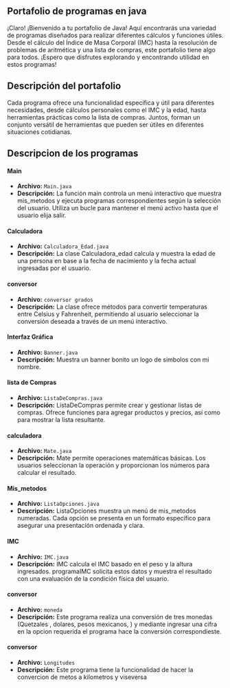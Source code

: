 ## Portafolio de programas en java

¡Claro! ¡Bienvenido a tu portafolio de Java! Aquí encontrarás una variedad de programas diseñados para realizar diferentes cálculos y funciones útiles. Desde el cálculo del Índice de Masa Corporal (IMC) hasta la resolución de problemas de aritmética y una lista de compras, este portafolio tiene algo para todos. ¡Espero que disfrutes explorando y encontrando utilidad en estos programas!

## Descripción del portafolio 

Cada programa ofrece una funcionalidad específica y útil para diferentes necesidades, desde cálculos personales como el IMC y la edad, hasta herramientas prácticas como la lista de compras. Juntos, forman un conjunto versátil de herramientas que pueden ser útiles en diferentes situaciones cotidianas.

## Descripcion de los programas 

#### Main
- **Archivo:** `Main.java`
- **Descripción:** La función main controla un menú interactivo que muestra mis_metodos y ejecuta programas correspondientes según la selección del usuario. Utiliza un bucle para mantener el menú activo hasta que el usuario elija salir.

#### Calculadora
- **Archivo:** `Calculadora_Edad.java`
- **Descripción:** La clase Calculadora_edad calcula y muestra la edad de una persona en base a la fecha de nacimiento y la fecha actual ingresadas por el usuario.

#### conversor
- **Archivo:** `conversor grados`
- **Descripción:** La clase ofrece métodos para convertir temperaturas entre Celsius y Fahrenheit, permitiendo al usuario seleccionar la conversión deseada a través de un menú interactivo.

#### Interfaz Gráfica
- **Archivo:** `Banner.java`
- **Descripción:** Muestra un banner bonito un logo de simbolos con mi nombre.

#### lista de Compras
- **Archivo:** `ListaDeCompras.java`
- **Descripción:** ListaDeCompras permite crear y gestionar listas de compras. Ofrece funciones para agregar productos y precios, así como para mostrar la lista resultante.

#### calculadora
- **Archivo:** `Mate.java`
- **Descripción:**
  Mate permite operaciones matemáticas básicas. Los usuarios seleccionan la operación y proporcionan los números para calcular el resultado.

#### Mis_metodos
- **Archivo:** `ListaOpciones.java`
- **Descripción:** ListaOpciones muestra un menú de mis_metodos numeradas. Cada opción se presenta en un formato específico para asegurar una presentación ordenada y clara.

#### IMC
- **Archivo:** `IMC.java`
- **Descripción:** IMC calcula el IMC basado en el peso y la altura ingresados. programaIMC solicita estos datos y muestra el resultado con una evaluación de la condición física del usuario.

#### conversor
- **Archivo:** `moneda`
- **Descripción:** Este programa realiza una conversión de tres monedas (Quetzales , dolares, pesos mexicanos, ) y mediante ingresar una cifra en la opcion requerida el programa hace la conversión correspondieste.

#### conversor
- **Archivo:** `Longitudes`
- **Descripción:** Este programa tiene la funcionalidad de hacer la convercion de metos a kilometros y viseversa